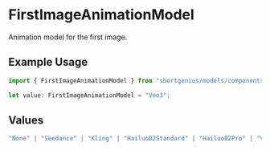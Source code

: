 # FirstImageAnimationModel

Animation model for the first image.

## Example Usage

```typescript
import { FirstImageAnimationModel } from "shortgenius/models/components";

let value: FirstImageAnimationModel = "Veo3";
```

## Values

```typescript
"None" | "Seedance" | "Kling" | "Hailuo02Standard" | "Hailuo02Pro" | "Veo3" | "SeedanceTTV"
```